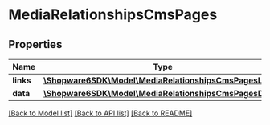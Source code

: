 # MediaRelationshipsCmsPages

## Properties
Name | Type | Description | Notes
------------ | ------------- | ------------- | -------------
**links** | [**\Shopware6SDK\Model\MediaRelationshipsCmsPagesLinks**](MediaRelationshipsCmsPagesLinks.md) |  | [optional] 
**data** | [**\Shopware6SDK\Model\MediaRelationshipsCmsPagesData[]**](MediaRelationshipsCmsPagesData.md) |  | [optional] 

[[Back to Model list]](../../README.md#documentation-for-models) [[Back to API list]](../../README.md#documentation-for-api-endpoints) [[Back to README]](../../README.md)

